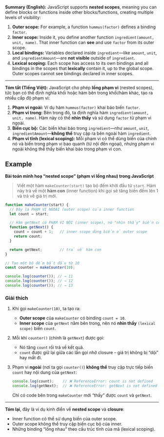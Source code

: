 **Summary (English):**
JavaScript supports **nested scopes**, meaning you can define blocks or functions inside other blocks/functions, creating multiple levels of visibility:

1. **Outer scope:** For example, a function `hummus(factor)` defines a binding `factor`.
2. **Inner scope:** Inside it, you define another function `ingredient(amount, unit, name)`. That inner function can **see** and use `factor` from its outer scope.
3. **Local bindings:** Variables declared inside `ingredient`—like `amount`, `unit`, and `ingredientAmount`—are **not visible** outside of `ingredient`.
4. **Lexical scoping:** Each scope has access to its own bindings and all bindings in the scopes that **lexically** contain it, up to the global scope. Outer scopes cannot see bindings declared in inner scopes.

---

**Tóm tắt (Tiếng Việt):**
JavaScript cho phép **lồng phạm vi** (nested scopes), tức bạn có thể định nghĩa khối hoặc hàm bên trong khối/hàm khác, tạo ra nhiều cấp độ phạm vi:

1. **Phạm vi ngoài:** Ví dụ hàm `hummus(factor)` khai báo biến `factor`.
2. **Phạm vi trong:** Bên trong đó, ta định nghĩa hàm `ingredient(amount, unit, name)`. Hàm này có thể **nhìn thấy** và sử dụng `factor` từ phạm vi ngoài.
3. **Biến cục bộ:** Các biến khai báo trong `ingredient`—như `amount`, `unit`, `ingredientAmount`—**không thể** truy cập ra bên ngoài hàm `ingredient`.
4. **Phạm vi tĩnh (lexical scoping):** Mỗi phạm vi có thể dùng biến của chính nó và biến trong phạm vi bao quanh (từ nội đến ngoại), nhưng phạm vi ngoài không thể thấy biến khai báo trong phạm vi con.

## Example
**Bài toán minh hoạ “nested scope” (phạm vi lồng nhau) trong JavaScript**

> Viết một hàm `makeCounter(start)` tạo bộ đếm khởi đầu từ `start`. Hàm này trả về một **hàm con** (inner function) khi gọi sẽ tăng biến đếm lên 1 và trả về giá trị mới.

```js
function makeCounter(start) {
  // Đây là PHẠM VI NGOÀI (outer scope) của inner function
  let count = start;

  // Hàm getNext có PHẠM VI NỘI (inner scope), nó "nhìn thấy" biến count
  function getNext() {
    count = count + 1;   // inner scope dùng biến ở outer scope
    return count;
  }

  return getNext;        // trả về hàm con
}

// Tạo một bộ đếm bắt đầu từ 10
const counter = makeCounter(10);

console.log(counter()); // → 11
console.log(counter()); // → 12
console.log(counter()); // → 13
```

### Giải thích

1. Khi gọi `makeCounter(10)`, ta tạo ra:

   * **Outer scope** của `makeCounter` có binding `count = 10`.
   * **Inner scope** của `getNext` nằm bên trong, nên nó **nhìn thấy** `(lexical scope)` biến `count`.

2. Mỗi khi `counter()` (chính là `getNext`) được gọi:

   * Nó tăng `count` rồi trả về kết quả.
   * `count` được giữ lại giữa các lần gọi nhờ closure – giá trị không bị “dội” hay mất đi.

3. Phạm vi **ngoài** (nơi ta gọi `counter()`) **không thể** truy cập trực tiếp biến `count` hay nội dung của `getNext`:

   ```js
   console.log(count);    // ❌ ReferenceError: count is not defined
   console.log(getNext);  // ❌ ReferenceError: getNext is not defined
   ```

   Chỉ có code bên trong `makeCounter` mới “thấy” được `count` và `getNext`.

---

**Tóm lại**, đây là ví dụ kinh điển về **nested scope** và **closure**:

* Inner function có thể sử dụng biến của outer scope.
* Outer scope không thể truy cập biến cục bộ của inner.
* Những binding “lồng nhau” theo cấu trúc tĩnh của mã (lexical scoping).
